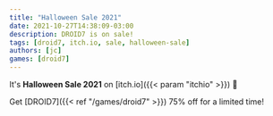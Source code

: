 ```yaml
---
title: "Halloween Sale 2021"
date: 2021-10-27T14:38:09-03:00
description: DROID7 is on sale!
tags: [droid7, itch.io, sale, halloween-sale]
authors: [jc]
games: [droid7]
---
```


It's **Halloween Sale 2021** on [itch.io]({{< param "itchio" >}}) 🎃

Get [DROID7]({{< ref "/games/droid7" >}}) 75% off for a limited time!
